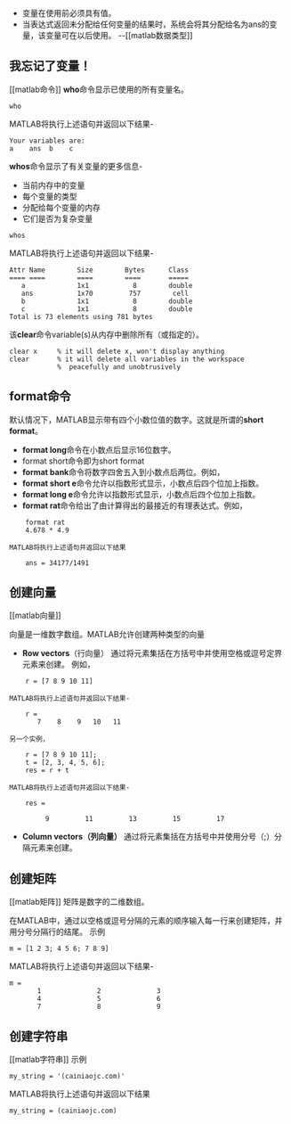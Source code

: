 - 变量在使用前必须具有值。
- 当表达式返回未分配给任何变量的结果时，系统会将其分配给名为ans的变量，该变量可在以后使用。
--[[matlab数据类型]]

## 我忘记了变量！
[[matlab命令]]
**who**命令显示已使用的所有变量名。
```
who
```
MATLAB将执行上述语句并返回以下结果-
```
Your variables are:
a    ans  b    c
```

**whos**命令显示了有关变量的更多信息-
- 当前内存中的变量
- 每个变量的类型
- 分配给每个变量的内存
- 它们是否为复杂变量
```
whos
```
MATLAB将执行上述语句并返回以下结果-
```
Attr Name        Size        Bytes      Class
==== ====        ====        ====       ===== 
   a             1x1           8        double
   ans           1x70         757        cell
   b             1x1           8        double
   c             1x1           8        double
Total is 73 elements using 781 bytes
```

该**clear**命令variable(s)从内存中删除所有（或指定的）。
```
clear x     % it will delete x, won't display anything
clear       % it will delete all variables in the workspace
            %  peacefully and unobtrusively
```

## format命令
默认情况下，MATLAB显示带有四个小数位值的数字。这就是所谓的**short format**。

- **format long**命令在小数点后显示16位数字。
- format short命令即为short format
- **format bank**命令将数字四舍五入到小数点后两位。例如，
- **format short e**命令允许以指数形式显示，小数点后四个位加上指数。
- **format long e**命令允许以指数形式显示，小数点后四个位加上指数。
- **format rat**命令给出了由计算得出的最接近的有理表达式。例如，
```
	format rat
	4.678 * 4.9
```
	MATLAB将执行上述语句并返回以下结果
```
	ans = 34177/1491
```

## 创建向量
[[matlab向量]]

向量是一维数字数组。MATLAB允许创建两种类型的向量
- **Row vectors**（行向量） 通过将元素集括在方括号中并使用空格或逗号定界元素来创建。
	例如，
```
	r = [7 8 9 10 11]
```
	MATLAB将执行上述语句并返回以下结果-
```
	r =
	   7    8    9   10   11

```
	另一个实例，
```
	r = [7 8 9 10 11];
	t = [2, 3, 4, 5, 6];
	res = r + t
```
	MATLAB将执行上述语句并返回以下结果-
```
	res =

         9         11         13         15         17
```

- **Column vectors（列向量）** 通过将元素集括在方括号中并使用分号（;）分隔元素来创建。

## 创建矩阵
[[matlab矩阵]]
矩阵是数字的二维数组。

在MATLAB中，通过以空格或逗号分隔的元素的顺序输入每一行来创建矩阵，并用分号分隔行的结尾。
示例
```
m = [1 2 3; 4 5 6; 7 8 9]
```
MATLAB将执行上述语句并返回以下结果-
```
m =
       1              2              3       
       4              5              6       
       7              8              9
```

## 创建字符串
[[matlab字符串]]
示例
```
my_string = '(cainiaojc.com)'
```
MATLAB将执行上述语句并返回以下结果
```
my_string = (cainiaojc.com)
```

